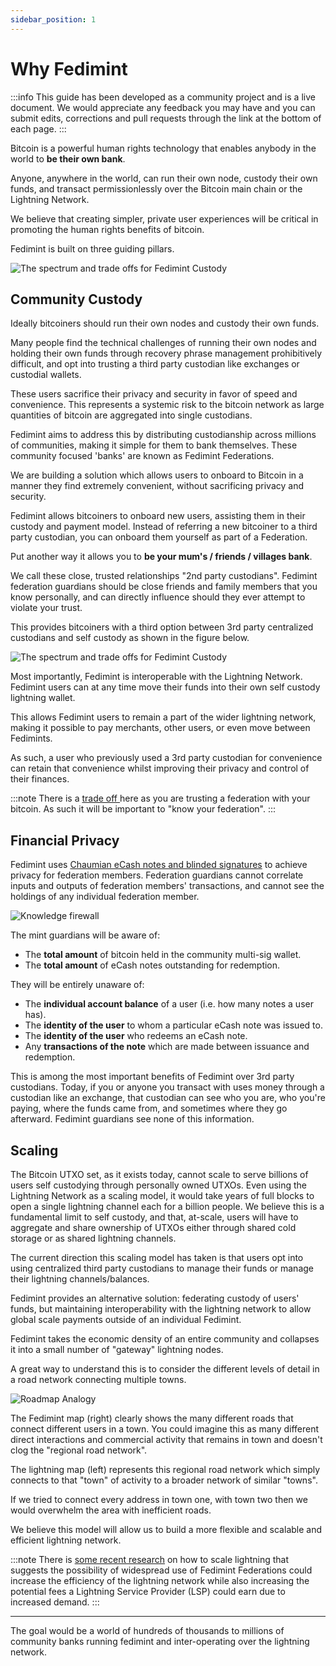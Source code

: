 ```yaml
---
sidebar_position: 1
---
```


# Why Fedimint

:::info
This guide has been developed as a community project and is a live document. We would appreciate any feedback you may have and you can submit edits, corrections and pull requests through the link at the bottom of each page.
:::

Bitcoin is a powerful human rights technology that enables anybody in the world to **be their own bank**.

Anyone, anywhere in the world, can run their own node, custody their own funds, and transact permissionlessly over the Bitcoin main chain or the Lightning Network.

We believe that creating simpler, private user experiences will be critical in promoting the human rights benefits of bitcoin.

Fedimint is built on three guiding pillars.

<div style={{textAlign: 'center'}}>

![The spectrum and trade offs for Fedimint Custody](/img/raw-figures/fm-benefits.excalidraw.png)

</div>

## Community Custody

Ideally bitcoiners should run their own nodes and custody their own funds.

Many people find the technical challenges of running their own nodes and holding their own funds through recovery phrase management prohibitively difficult, and opt into trusting a third party custodian like exchanges or custodial wallets.

These users sacrifice their privacy and security in favor of speed and convenience. This represents a systemic risk to the bitcoin network as large quantities of bitcoin are aggregated into single custodians.

Fedimint aims to address this by distributing custodianship across millions of communities, making it simple for them to bank themselves. These community focused 'banks' are known as Fedimint Federations.

We are building a solution which allows users to onboard to Bitcoin in a manner they find extremely convenient, without sacrificing privacy and security.

Fedimint allows bitcoiners to onboard new users, assisting them in their custody and payment model. Instead of referring a new bitcoiner to a third party custodian, you can onboard them yourself as part of a Federation.

Put another way it allows you to **be your mum's / friends / villages bank**.

We call these close, trusted relationships "2nd party custodians". Fedimint federation guardians should be close friends and family members that you know personally, and can directly influence should they ever attempt to violate your trust.

This provides bitcoiners with a third option between 3rd party centralized custodians and self custody as shown in the figure below.

<div style={{textAlign: 'center'}}>

![The spectrum and trade offs for Fedimint Custody](/img/raw-figures/fm-spectrum-custody.excalidraw.png)

</div>

Most importantly, Fedimint is interoperable with the Lightning Network. Fedimint users can at any time move their funds into their own self custody lightning wallet.

This allows Fedimint users to remain a part of the wider lightning network, making it possible to pay merchants, other users, or even move between Fedimints.

As such, a user who previously used a 3rd party custodian for convenience can retain that convenience whilst improving their privacy and control of their finances.

:::note
There is a [trade off ](../TradeOffs/NotYOurKeys) here as you are trusting a federation with your bitcoin. As such it will be important to "know your federation".
:::

## Financial Privacy

Fedimint uses [Chaumian eCash notes and blinded signatures](/docs/CommonTerms/Blind%20Signatures) to achieve privacy for federation members. Federation guardians cannot correlate inputs and outputs of federation members' transactions, and cannot see the holdings of any individual federation member.

<div style={{textAlign: 'center'}}>

![Knowledge firewall](/img/raw-figures/fm-privacy-firewall.excalidraw.png)

</div>

The mint guardians will be aware of:

- The **total amount** of bitcoin held in the community multi-sig wallet.
- The **total amount** of eCash notes outstanding for redemption.

They will be entirely unaware of:

- The **individual account balance** of a user (i.e. how many notes a user has).
- The **identity of the user** to whom a particular eCash note was issued to.
- The **identity of the user** who redeems an eCash note.
- Any **transactions of the note** which are made between issuance and redemption.

This is among the most important benefits of Fedimint over 3rd party custodians. Today, if you or anyone you transact with uses money through a custodian like an exchange, that custodian can see who you are, who you're paying, where the funds came from, and sometimes where they go afterward. Fedimint guardians see none of this information.

## Scaling

The Bitcoin UTXO set, as it exists today, cannot scale to serve billions of users self custodying through personally owned UTXOs. Even using the Lightning Network as a scaling model, it would take years of full blocks to open a single lightning channel each for a billion people. We believe this is a fundamental limit to self custody, and that, at-scale, users will have to aggregate and share ownership of UTXOs either through shared cold storage or as shared lightning channels.

The current direction this scaling model has taken is that users opt into using centralized third party custodians to manage their funds or manage their lightning channels/balances.

Fedimint provides an alternative solution: federating custody of users' funds, but maintaining interoperability with the lightning network to allow global scale payments outside of an individual Fedimint.

Fedimint takes the economic density of an entire community and collapses it into a small number of "gateway" lightning nodes.

A great way to understand this is to consider the different levels of detail in a road network connecting multiple towns.

<div style={{textAlign: 'center'}}>

![Roadmap Analogy](/img/raw-figures/fm-roadmap-analogy.excalidraw.png)

</div>

The Fedimint map (right) clearly shows the many different roads that connect different users in a town. You could imagine this as many different direct interactions and commercial activity that remains in town and doesn't clog the "regional road network".

The lightning map (left) represents this regional road network which simply connects to that "town" of activity to a broader network of similar "towns".

If we tried to connect every address in town one, with town two then we would overwhelm the area with inefficient roads.

We believe this model will allow us to build a more flexible and scalable and efficient lightning network.

:::note
There is [some recent research](https://github.com/renepickhardt/mpp-splitter/issues/12#issuecomment-1143772489) on how to scale lightning that suggests the possibility of widespread use of Fedimint Federations could increase the efficiency of the lightning network while also increasing the potential fees a Lightning Service Provider (LSP) could earn due to increased demand.
:::

---

The goal would be a world of hundreds of thousands to millions of community banks running fedimint and inter-operating over the lightning network.
